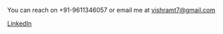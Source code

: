 

You can reach on +91-9611346057 or email me at vishramt7@gmail.com

[LinkedIn](https://www.linkedin.com/in/vishram-terse-a7b83a3b/)
